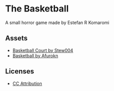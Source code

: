 # The Basketball
 A small horror game made by Estefan R Komaromi

## Assets
- [Basketball Court by Stew004](https://sketchfab.com/3d-models/basketball-court-acee9d1ddac2425d8272555cfce2c61b)
- [Basketball by Afurokn](https://sketchfab.com/3d-models/basketball-2343abdae7674f46ad85071858db93c6)

## Licenses
- [CC Attribution](https://creativecommons.org/licenses/by/4.0/)

